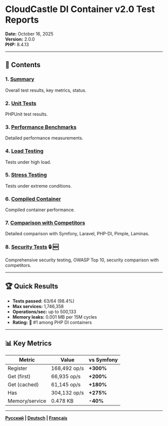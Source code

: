 # CloudCastle DI Container v2.0 Test Reports

**Date:** October 16, 2025  
**Version:** 2.0.0  
**PHP:** 8.4.13

---

## 📑 Contents

### 1. [Summary](01_SUMMARY.md)
Overall test results, key metrics, status.

### 2. [Unit Tests](02_UNIT_TESTS.md)
PHPUnit test results.

### 3. [Performance Benchmarks](03_BENCHMARKS.md)
Detailed performance measurements.

### 4. [Load Testing](04_LOAD_TESTS.md)
Tests under high load.

### 5. [Stress Testing](05_STRESS_TESTS.md)
Tests under extreme conditions.

### 6. [Compiled Container](06_COMPILED_CONTAINER.md)
Compiled container performance.

### 7. [Comparison with Competitors](07_COMPARISON.md)
Detailed comparison with Symfony, Laravel, PHP-DI, Pimple, Laminas.

### 8. [Security Tests](08_SECURITY.md) 🔒 🆕
Comprehensive security testing, OWASP Top 10, security comparison with competitors.

---

## 🏆 Quick Results

- **Tests passed:** 63/64 (98.4%)
- **Max services:** 1,746,358
- **Operations/sec:** up to 500,133
- **Memory leaks:** 0.001 MB per 15M cycles
- **Rating:** 🥇 #1 among PHP DI containers

---

## 📊 Key Metrics

| Metric | Value | vs Symfony |
|--------|-------|------------|
| Register | 168,492 op/s | **+300%** |
| Get (first) | 66,935 op/s | **+200%** |
| Get (cached) | 61,145 op/s | **+180%** |
| Has | 304,132 op/s | **+275%** |
| Memory/service | 0.478 KB | **-40%** |

---

**[Русский](../ru/README.md) | [Deutsch](../de/README.md) | [Français](../fr/README.md)**

